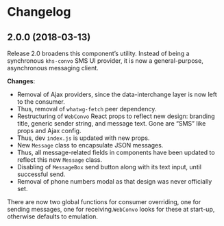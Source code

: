 # Changelog

## 2.0.0 (2018-03-13)

Release 2.0 broadens this component’s utility. Instead of being a synchronous `khs-convo` SMS UI provider, it is now a general-purpose, asynchronous messaging client.

**Changes**:

* Removal of Ajax providers, since the data-interchange layer is now left to the consumer.
* Thus, removal of `whatwg-fetch` peer dependency.
* Restructuring of `WebConvo` React props to reflect new design: branding title, generic sender string, and message text. Gone are “SMS” like props and Ajax config.
* Thus, dev `index.js` is updated with new props.
* New `Message` class to encapsulate JSON messages.
* Thus, all message-related fields in components have been updated to reflect this new `Message` class.
* Disabling of `MessageBox` send button along with its text input, until successful send.
* Removal of phone numbers modal as that design was never officially set.

There are now two global functions for consumer overriding, one for sending messages, one for receiving.`WebConvo` looks for these at start-up, otherwise defaults to emulation.